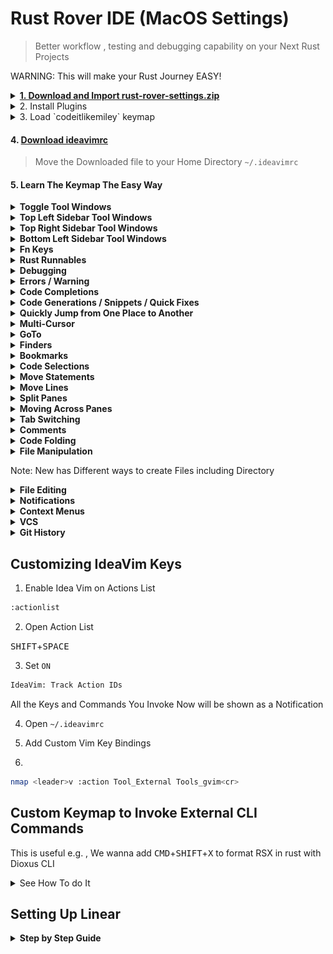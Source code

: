 # Rust Rover IDE (MacOS Settings)

> Better workflow , testing and debugging capability on your Next Rust Projects

WARNING: This will make your Rust Journey EASY!

<details>
  <summary>
    <a href="https://github.com/codeitlikemiley/rust-rover-settings/raw/main/rust-rover-settings.zip">
      <strong>1. Download and Import rust-rover-settings.zip</strong>
    </a>
  </summary>
  <img src="import_settings.png" alt="Alt text" />
</details>

<details>
<summary>
2. Install  Plugins
</summary>

- IdeaVim
- IdeaVim-Sneak
- Whichkey
- .env file support
- Key Promoter X
- Github Copilot
- Ace Jump
- Linear
  
</details>


<details>
  <summary>3. Load `codeitlikemiley` keymap</summary>

![Alt text](keymap.png)

</details>

#### 4. [Download ideavimrc](https://github.com/codeitlikemiley/rust-rover-settings/blob/main/.ideavimrc)

> Move the Downloaded file to your Home Directory `~/.ideavimrc`

#### 5. Learn The Keymap The Easy Way

<details>
<summary>
<strong>Toggle Tool Windows</strong>
</summary>
	
| Keyboard Shortcut                             | Description                          |
| --------------------------------------------- | ------------------------------------ |
| <kbd>CMD</kbd>+<kbd>J</kbd>                   | Hide Active Tool Window(Focus Editor)|
| <kbd>F12</kbd>                                | Hide All Tools Windows|

</details>

<details>
<summary>
<strong>Top Left Sidebar Tool Windows</strong>
</summary>

| Tool Window Keys (CMD+Fn Keys) Leftsidebar | Description       |
| ------------------------------------------ | ----------------- |
| <kbd>CMD</kbd>+<kbd>F1</kbd>               | Project           |
| <kbd>CMD</kbd>+<kbd>F2</kbd>               | Commit            |
| <kbd>CMD</kbd>+<kbd>F3</kbd>               | Bookmarks         |
| <kbd>CMD</kbd>+<kbd>F4</kbd>               | Pull Requests     |

</details>


<details>
<summary>
<strong>Top Right Sidebar Tool Windows</strong>
</summary>

| Tool Window Keys (CMD+Fn Keys) RightSidebar | Description                      |
| ------------------------------------------- | -------------------------------- |
| <kbd>CMD</kbd>+<kbd>F12</kbd>               | Notifications                    |
| <kbd>CMD</kbd>+<kbd>F11</kbd>               | Cargo                            |
| <kbd>CMD</kbd>+<kbd>F10</kbd>               | Key Promoter X (Plugin Required) |

</details>


<details>
<summary>
<strong>Bottom Left Sidebar Tool Windows</strong>
</summary>

| Tool Window Keys (OPT+Keys) Leftsidebar Bottom | Description |
| ---------------------------------------------- | ----------- |
| <kbd>OPT</kbd>+<kbd>G</kbd>                    | Git         |
| <kbd>OPT</kbd>+<kbd>B</kbd>                    | Build       |
| <kbd>OPT</kbd>+<kbd>S</kbd>                    | Services    |
| <kbd>OPT</kbd>+<kbd>P</kbd>                    | Problems    |
| <kbd>OPT</kbd>+<kbd>D</kbd>                    | Debug       |
| <kbd>OPT</kbd>+<kbd>F</kbd>                    | Find        |
| <kbd>OPT</kbd>+<kbd>R</kbd>                    | Run         |

</details>



<details>
<summary>
<strong>Fn Keys</strong>
</summary>
Mainly used for refactoring and documentation

| Keyboard Shortcuts | Description       |
| -------------- | --------------------- |
| <kbd>F1</kbd>  | Quick Documentation   |
| <kbd>F2</kbd>  | Rename                |
| <kbd>F3</kbd>  | Refactor this         |
| <kbd>F4</kbd>  | Change Signature      |
| <kbd>F5</kbd>  | Load Changes          |

</details>

<details>
<summary>
<strong>Rust Runnables</strong>
</summary>

| Keyboard Shorcuts                            | Description               |
| -------------------------------------------- | ------------------------- |
| <kbd>CMD</kbd>+<kbd>R</kbd>                  | Run Context Configuration |
| <kbd>CMD</kbd>+<kbd>SHIFT</kbd>+<kbd>R</kbd> | Run                       |
| <kbd>CMD</kbd>+<kbd>T</kbd>                  | External Tools            |


Note: External Tools Command Available depends on what you configure on my machine i have the ff:

- Format RSX
- HTML to RSX
- Dx Serve SSR
- Dx Serve Desktop

Et. al.

</details>


<details>
<summary>
<strong>Debugging</strong>
</summary>

| Keyboard Shorcuts                            | Description                 |
| -------------------------------------------- | --------------------------- |
| <kbd>CMD</kbd>+<kbd>B</kbd>                  | Toggle Breakpoint           |
| <kbd>CMD</kbd>+<kbd>SHIFT</kbd>+<kbd>S</kbd> | Stop                        |
| <kbd>OPT</kbd>+<kbd>L</kbd>                  | Step Into                   |
| <kbd>OPT</kbd>+<kbd>J</kbd>                  | Step Over                   |
| <kbd>OPT</kbd>+<kbd>K</kbd>                  | Pause / Resume Program      |
| <kbd>OPT</kbd>+<kbd>H</kbd>                  | Step Out                    |


</details>

<details>
<summary>
<strong>Errors / Warning</strong>
</summary>

| Keyboard Shortcut                             | Description                        |
| --------------------------------------------- | ---------------------------------- |
| <kbd>OPT</kbd>+<kbd>P</kbd>                   | Problems                           |
| <kbd>OPT</kbd>+<kbd>SHIFT</kbd>+<kbd>I</kbd>  | Inspect Code with Editor Settings  |
| <kbd>]</kbd>+<kbd>E</kbd> (VIM)               | Next Error                         |
| <kbd>[</kbd>+<kbd>E</kbd> (VIM)               | Previous Error                     |


</details>


<details>
<summary>
<strong>Code Completions</strong>
</summary>

| Keyboard Shortcut                             | Description                     |
| --------------------------------------------- | ------------------------------- |
| <kbd>OPT</kbd>+<kbd>/</kbd>                   | Cyclic Expand Word              |
| <kbd>OPT</kbd>+<kbd>SHIFT</kbd>+<kbd>/</kbd>  | Cyclic Expand Backward          |
| <kbd>OPT</kbd>+<kbd>Space</kbd>               | Basic                           |
| <kbd>OPT</kbd>+<kbd>ENTER</kbd>               | Type Matching                   |



</details>

<details>
<summary>
<strong>Code Generations / Snippets / Quick Fixes </strong>
</summary>

| Keyboard Shortcut                             | Description                          |
| --------------------------------------------- | ------------------------------------ |
| <kbd>CMD</kbd>+<kbd>J</kbd>                   | Insert Live Template                 |
| <kbd>CMD</kbd>+<kbd>K</kbd>                   | Generate                             |
| <kbd>CMD</kbd>+<kbd>L</kbd>                   | Complete Current Statement           |
| <kbd>OPT</kbd>+<kbd>W</kbd>                   | Surround with Live Template          |
| <kbd>CMD</kbd>+<kbd>.</kbd>                   | Show Context and Show Quick Fixes    |

</details>

<details>
<summary>
<strong>Quickly Jump from One Place to Another</strong>
</summary>

| Keyboard Shortcut                                             | Description                    |
| ------------------------------------------------------------- | ------------------------------ |
| <kbd>S</kbd> (Vim)                                            | Activate / Cycle AceJump Mode  |
| <kbd>leader</kbd>+<kbd>leader</kbd>+<kbd>w</kbd>              | Search Word Forward            |
| <kbd>leader</kbd>+<kbd>leader</kbd>+<kbd>b</kbd>              | Search Word Backward           |
| <kbd>leader</kbd>+<kbd>leader</kbd>+<kbd>f</kbd>              | Search Char Forward            |
| <kbd>leader</kbd>+<kbd>leader</kbd>+<kbd>F</kbd>              | Search Char Backward           |

</details>


<details>
<summary>
<strong>Multi-Cursor</strong>
</summary>

| Keyboard Shortcut                             | Description                                  |
| --------------------------------------------- | -------------------------------------------- |
| <kbd>CMD</kbd>+<kbd>G</kbd>                   | Find Next / Move to Next Occurrence          |
| <kbd>CMD</kbd>+<kbd>SHIFT</kbd>+<kbd>G</kbd>  | Find Previous / Move to Previous Occurrence  |
| <kbd>CMD</kbd>+<kbd>D</kbd>                   | Add Selection for Next Occurrence            |
| <kbd>CMD</kbd>+<kbd>SHIFT</kbd>+<kbd>D</kbd>  | Unselect Occurrence                          |
| <kbd>CMD</kbd>+<kbd>SHIFT</kbd>+<kbd>L</kbd>  | Select All Occurrence                        |

</details>


<details>
<summary>
<strong>GoTo</strong>
</summary>

| Keyboard Shortcut                                       | Description                    |
| ------------------------------------------------------- | ------------------------------ |
| <kbd>gd</kbd> (Vim)                                     | Go to Declaration or Usages    |
| <kbd>gD</kbd> (Vim)                                     | Go to TypeDeclaration          |
| <kbd>gu</kbd> (Vim)                                     | Find Usages                    |
| <kbd>gi</kbd> (Vim)                                     | Go to Implementations          |
| <kbd>CMD</kbd>+<kbd>U</kbd>                             | Go to Super Method             |
| <kbd>SHIFT</kbd>+<kbd>K</kbd> (Vim)                     | Quick Definition               |
| <kbd>F1</kbd>                                           | Quick Documentation            |

</details>



<details>
<summary>
<strong>Finders</strong>
</summary>

| Keyboard Shortcut                           | Description       |
| ------------------------------------------- | ----------------- |
| <kbd>CMD</kbd>+<kbd>F</kbd>                 | Find              |
| <kbd>CMD</kbd>+<kbd>E</kbd>                 | Recent Files      |
| <kbd>CMD</kbd>+<kbd>SHIFT</kbd>+<kbd>F</kbd>| Find in Files     |
| <kbd>CMD</kbd>+<kbd>H</kbd>                 | Replace           |
| <kbd>CMD</kbd>+<kbd>SHIFT</kbd>+<kbd>H</kbd>| Replace in Files  |
| <kbd>SHIFT</kbd>+<kbd>SHIFT</kbd>           | Search Everywhere |
| <kbd>CMD</kbd>+<kbd>P</kbd>                 | Go To File        |
| <kbd>CMD</kbd>+<kbd>SHIFT</kbd>+<kbd>P</kbd>| Run any Command   |
| <kbd>CMD</kbd>+<kbd>O</kbd>                 | Go to Symbol      |
| <kbd>CMD</kbd>+<kbd>SHIFT</kbd>+<kbd>O</kbd>| Go To Types       |
| <kbd>SHIFT</kbd>+<kbd>SPACE</kbd>           | Go to Action      |
| <kbd>CMD</kbd>+<kbd>SHIFT</kbd>+<kbd>T</kbd>| Go to Test        |

</details>


<details>
<summary>
<strong>Bookmarks</strong>
</summary>

| Keyboard Shortcut                            | Description                    |
| -------------------------------------------- | ------------------------------ |
| <kbd>leader</kbd>+<kbd>[0-9]</kbd>           | Go to Bookmark by number       |
| <kbd>leader</kbd>+<kbd>[a-z]</kbd>           | Go to Bookmark by letters      |
| <kbd>'</kbd>+<kbd>[a-z]</kbd>                | Toggle Bookmark by letters     |
| <kbd>'</kbd>+<kbd>[0-9]</kbd>                | Toggle Bookmark by number      |

</details>


<details>
<summary>
<strong>Code Selections</strong>
</summary>

| Keyboard Shortcut                            | Description                |
| -------------------------------------------- | -------------------------- |
| <kbd>OPT</kbd>+<kbd>DOWN</kbd>               | Shrink Selection           |
| <kbd>OPT</kbd>+<kbd>UP</kbd>                 | Expand Selection           |

</details>

<details>
<summary>
<strong>Move Statements</strong>
</summary>

| Keyboard Shortcut                            | Description                |
| -------------------------------------------- | -------------------------- |
| <kbd>OPT</kbd>+<kbd>SHIFT</kbd>+<kbd>J</kbd> | Move Statement Down        |
| <kbd>OPT</kbd>+<kbd>SHIFT</kbd>+<kbd>K</kbd> | Move Statement Up          |

</details>


<details>
<summary>
<strong>Move Lines</strong>
</summary>

| Keyboard Shortcut                            | Description         |
| -------------------------------------------- | ------------------- |
| <kbd>CMD</kbd>+<kbd>SHIFT</kbd>+<kbd>J</kbd> | Move Line Down      |
| <kbd>CMD</kbd>+<kbd>SHIFT</kbd>+<kbd>K</kbd> | Move Line Up        |

</details>

<details>
<summary>
<strong>Split Panes</strong>
</summary>

| Keyboard Shortcut                        | Description        |
| ---------------------------------------- | ------------------ |
| <kbd>s</kbd>+<kbd>p</kbd>                | Horizontal Split   |
| <kbd>v</kbd>+<kbd>s</kbd>++<kbd>p</kbd>  | Vertical Split     |

</details>



<details>
<summary>
<strong>Moving Across Panes</strong>
</summary>

| Keyboard Shortcut                        | Description        |
| ---------------------------------------- | ------------------ |
| <kbd>CTRL</kbd>+<kbd>H</kbd>             | Move to Left Pane  |
| <kbd>CTRL</kbd>+<kbd>J</kbd>             | Move Down Pane     |
| <kbd>CTRL</kbd>+<kbd>K</kbd>             | Move to Right Pane |
| <kbd>CTRL</kbd>+<kbd>L</kbd>             | Move Up Pane       |

</details>


<details>
<summary>
<strong>Tab Switching</strong>
</summary>

| Keyboard Shortcut                | Description          |
| -------------------------------- | ---------------------|
| <kbd>CMD</kbd>+<kbd>[1-9]</kbd>  | Select Tab [1-9]     |
| <kbd>CMD</kbd>+<kbd>[</kbd>      | Select Previous Tab  |
| <kbd>CMD</kbd>+<kbd>]</kbd>      | Select Next Tab      |
| <kbd>TAB</kbd>+<kbd>[</kbd>      | Navigate Tab Back    |
| <kbd>TAB</kbd>+<kbd>]</kbd>      | Navigate Tab Forward |

</details>

<details>
<summary>
<strong>Comments</strong>
</summary>

| Keyboard Shortcut                              | Description                |
| ---------------------------------------------- | -------------------------- |
| <kbd>CMD</kbd>+<kbd>/</kbd>                    | Comment with Line Comment  |
| <kbd>CMD</kbd>+<kbd>SHIFT</kbd>+<kbd>/</kbd>   | Comment with Block Comment |

</details>

<details>
<summary>
<strong>Code Folding</strong>
</summary>

| Keyboard Shortcut                              | Description                |
| ---------------------------------------------- | -------------------------- |
| <kbd>CMD</kbd>+<kbd>(-)</kbd>                  | Folding Collapse           |
| <kbd>CMD</kbd>+<kbd>(+)</kbd>                  | Folding Expand             |
| <kbd>CMD</kbd>+<kbd>SHIFT</kbd>+<kbd>(-)</kbd> | Collapse All               |
| <kbd>CMD</kbd>+<kbd>SHIFT</kbd>+<kbd>(+)</kbd> | Expand All                 |

</details>




<details>
<summary>
<strong>File Manipulation</strong>
</summary>

| Shortcut Keys                                  | Description       |
| ---------------------------------------------- | ----------------- |
| <kbd>CMD</kbd>+<kbd>N</kbd>                    | New               |
| <kbd>CMD</kbd>+<kbd>SHIFT</kbd>+<kbd>N</kbd>   | New Directory     |

</details>

Note: New has Different ways to create Files including Directory

<details>
<summary>
<strong>File Editing</strong>
</summary>

| Shortcut Keys                                 | Description |
| --------------------------------------------- | ----------- |
| <kbd>CMD</kbd>+<kbd>S</kbd>                   | Save all    |
| <kbd>CMD</kbd>+<kbd>X</kbd>                   | Cut         |
| <kbd>CMD</kbd>+<kbd>V</kbd>                   | Paste       |
| <kbd>CMD</kbd>+<kbd>Z</kbd>                   | Undo        |
| <kbd>CMD</kbd>+<kbd>SHIFT</kbd>+<kbd>Z</kbd>  | Redo        |

</details>



<details>
<summary>
<strong>Notifications</strong>
</summary>

| Keyboard Shortcut                             | Description                  |
| --------------------------------------------- | ---------------------------- |
| <kbd>CMD</kbd>+<kbd>F12</kbd>                 | Tool Windows -> Notification |
| <kbd>CMD</kbd>+<kbd>SHIFT</kbd>+<kbd>F12</kbd>| Clear all Notifications      |
| <kbd>OPT</kbd>+<kbd>SHIFT</kbd>+<kbd>M</kbd>  | Maximize Tool Window         |

</details>


<details>
<summary>
<strong>Context Menus</strong>
</summary>

| Keyboard Shortcut                             | Description          |
| --------------------------------------------- | -------------------- |
| <kbd>OPT</kbd>+<kbd>SHIFT</kbd>+<kbd>C</kbd>  | Show Color Picker    |
| <kbd>SHIFT</kbd>+<kbd>F1</kbd>                | Show Context Menu    |

</details>


<details>
<summary>
<strong>VCS</strong>
</summary>

| Keyboard Shortcut                             | Description               |
| --------------------------------------------- | ------------------------- |
| <kbd>OPT</kbd>+<kbd>A</kbd>                   | Amend                     |
| <kbd>OPT</kbd>+<kbd>C</kbd>                   | Commit File               |
| <kbd>OPT</kbd>+<kbd>SHIFT</kbd>+<kbd>A</kbd>  | Add to .gitignore         |
| <kbd>CMD</kbd>+<kbd>SHIFT</kbd>+<kbd>A</kbd>  | Add to VCS                |
| <kbd>CMD</kbd>+<kbd>SHIFT</kbd>+<kbd>U</kbd>  | Rollback                  |
| <kbd>CMD</kbd>+<kbd>SHIFT</kbd>+<kbd>M</kbd>  | Move to other Changelist  |

</details>

<details>
<summary>
<strong>Git History</strong>
</summary>

| Keyboard Shortcut                             | Description               |
| --------------------------------------------- | ------------------------- |
| <kbd>OPT</kbd>+<kbd>SHIFT</kbd>+<kbd>R</kbd>  | Compare with Revisions    |
| <kbd>CMD</kbd>+<kbd>SHIFT</kbd>+<kbd>Y</kbd>  | Show History / Diff       |
| <kbd>CMD</kbd>+<kbd>J</kbd>                   | Next Difference           |
| <kbd>CMD</kbd>+<kbd>K</kbd>                   | Previous Difference       |

</details>


## Customizing IdeaVim Keys

1. Enable Idea Vim on Actions List

```sh
:actionlist
```

2. Open Action List

<kbd>SHIFT</kbd>+<kbd>SPACE</kbd>


3. Set `ON` 

```sh
IdeaVim: Track Action IDs
```

All the Keys and Commands You Invoke Now will be shown as a Notification

4. Open `~/.ideavimrc`


5. Add Custom Vim Key Bindings
6. 
```sh
nmap <leader>v :action Tool_External Tools_gvim<cr>
```

## Custom Keymap to Invoke External CLI Commands

This is useful e.g. , We wanna add <kbd>CMD</kbd>+<kbd>SHIFT</kbd>+<kbd>X</kbd> to format RSX in rust with Dioxus CLI

<details>
<summary>See How To do It</summary>

Open settings with CMD + ,

Go to Tools -> External Tools

Then Click (+) Sign to Create new External Tool

![Alt text](external-tools.png)

To Get the Path of Command Use which e.g.

which dx , outputs: /Users/uriah/.cargo/bin/dx

also we need to check what arguments we can use

we can run `dx --help`

```sh
dx --help
Build, Bundle & Ship Dioxus Apps

Usage: dx [OPTIONS] <COMMAND>

Commands:
  build      Build the Rust WASM app and all of its assets
  translate  Translate some source file into Dioxus code
  serve      Build, watch & serve the Rust WASM app and all of its assets
  create     Init a new project for Dioxus
  clean      Clean output artifacts
  bundle     Bundle the Rust desktop app and all of its assets
  version    Print the version of this extension
  fmt        Format some rsx
  check      Check the Rust files in the project for issues
  config     Dioxus config file controls
  help       Print this message or the help of the given subcommand(s)

Options:
  -v               Enable verbose logging
      --bin <BIN>  Specify bin target
  -h, --help       Print help
  -V, --version    Print version
```

Get `dx fmt` argurments

```sh
dx fmt --help
Format some rsx

Usage: dx fmt [OPTIONS]

Options:
  -c, --check        Run in 'check' mode. Exits with 0 if input is formatted correctly. Exits with 1 and prints a diff if formatting is required
  -r, --raw <RAW>    Input rsx (selection)
  -f, --file <FILE>  Input file
      --bin <BIN>    Specify bin target
  -h, --help         Print help
```

in order to format a file we need to use -f parameter

to get the filepath we can get it with Insert Macro

Just Click the Plus sign as shown on the image below.

![Alt text](macro.png)

We got `$FilePath$`

![Alt text](create_tool.png)

Click Insert then Go Bind the KeyMap

![Alt text](bind-dx-fmt.png)

</details>

## Setting  Up Linear

<details>
<summary>
<strong>Step by Step Guide</strong>
</summary>

1. Go to Settings -> Tools -> Tasks -> Server 
2. Add Server 
3. Pick Linear
4. Set:
	- Team ID e.g (COD)
	- API Key (Workspace API)
	- Workspace ID (codeitlikemiley)
5. Click Test

| Linear Keys                 | Description |
| --------------------------- | ----------- |
| <kbd>CMD</kbd>+<kbd>\\</kbd> | Open Tasks  |


</details>






